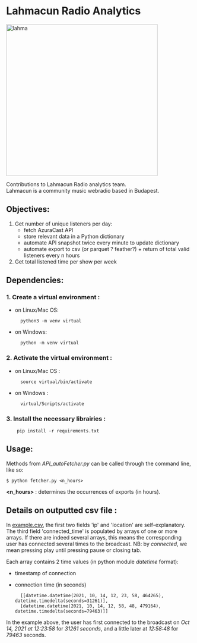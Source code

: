 # Lahmacun Radio Analytics

<img width="408" alt="lahma" src="https://user-images.githubusercontent.com/84317349/139689563-4ab78163-26f0-4a4c-a745-847eecfbfd55.png">

Contributions to Lahmacun Radio analytics team.<br>
Lahmacun is a community music webradio based in Budapest.

## Objectives:
1. Get number of unique listeners per day:
    + fetch AzuraCast API
    + store relevant data in a Python dictionary
    + automate API snapshot twice every minute to update dictionary
    + automate export to csv (or parquet ? feather?) + return of total valid listeners every n hours
2. Get total listened time per show per week

## Dependencies:

### 1. Create a virtual environment : 
+ on Linux/Mac OS: 

        python3 -m venv virtual
+ on Windows:

        python -m venv virtual
        
### 2. Activate the virtual environment :
+ on Linux/Mac OS : 
        
        source virtual/bin/activate
+ on Windows :

        virtual/Scripts/activate
        
### 3. Install the necessary librairies :

        pip install -r requirements.txt

## Usage:
Methods from *API_autoFetcher.py* can be called through the command line, like so:

    $ python fetcher.py <n_hours>

**<n_hours>** : determines the occurrences of exports (in hours).

## Details on outputted csv file :

In [example.csv](/example.csv), the first two fields 'ip' and 'location' are self-explanatory. The third field 'connected_time' is populated by arrays of one or more arrays. If there are indeed several arrays, this means the corresponding user has connected several times to the broadcast. NB: by *connected*, we mean pressing play until pressing pause or closing tab.

Each array contains 2 time values (in python module *datetime* format):
+ timestamp of connection
+ connection time (in seconds)

        [[datetime.datetime(2021, 10, 14, 12, 23, 58, 464265), datetime.timedelta(seconds=31261)], 
        [datetime.datetime(2021, 10, 14, 12, 58, 48, 479164), datetime.timedelta(seconds=79463)]]
        
In the example above, the user has first connected to the broadcast on *Oct 14, 2021 at 12:23:58* for *31261 seconds*, and a little later at *12:58:48* for *79463* seconds.